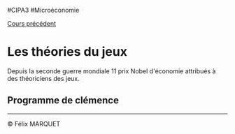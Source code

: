 #CIPA3 #Microéconomie

[Cours précédent](Microéconomie%20Cours%205.md)

# Les théories du jeux
Depuis la seconde guerre mondiale 11 prix Nobel d'économie attribués à des théoriciens des jeux.

## Programme de clémence


---
&copy; Félix MARQUET